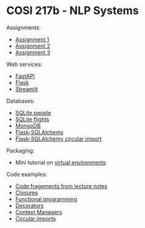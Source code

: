 # COSI 217b - NLP Systems

Assignments:

- [Assignment 1](docs/assignments/assignment1.md)
- [Assignment 2](docs/assignments/assignment2.md)
- [Assignment 3](docs/assignments/assignment3.md)

Web services:

- [FastAPI](code/web-services/fastapi)
- [Flask](code/web-services/flask)
- [Streamlit](code/web-services/streamlit)

Databases:

- [SQLite people](code/databases/sqlite/people)
- [SQLite flights](code/databases/sqlite/flights)
- [MongoDB](code/databases/mongodb/mongodb.md)
- [Flask-SQLAlchemy](code/databases/alchemy)
- [Flask-SQLAlchemy circular import](code/databases/alchemy/circular)

Packaging:

- Mini tutorial on [virtual environments](code/environments/python-venv.md)

Code examples:

- [Code fragements from lecture notes](code/lecture_notes/)
- [Closures](code/python-examples/closures/)
- [Functional programming](code/python-examples/functional/)
- [Decorators](code/python-examples/functional/)
- [Context Managers](code/python-examples/contextmanagers/)
- [Circular imports](code/python-examples/imports/)
